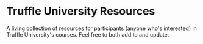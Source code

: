 # Truffle University Resources

A living collection of resources for participants (anyone who's interested) in Truffle University's courses. Feel free to both add to and update.
